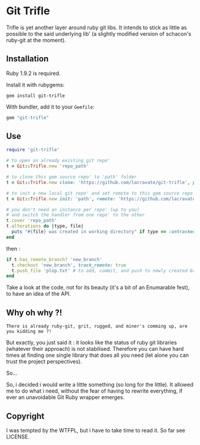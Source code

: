 # Git Trifle

Trifle is yet another layer around ruby git libs. It intends to stick as
little as possible to the said underlying lib' (a slightly modified version of
schacon's ruby-git at the moment).

## Installation

Ruby 1.9.2 is required.

Install it with rubygems:

    gem install git-trifle

With bundler, add it to your `Gemfile`:

``` ruby
gem "git-trifle"
```

## Use


``` ruby
require 'git-trifle'

# to open an already existing git repo'
t = Git::Trifle.new 'repo_path'

# to clone this gem source repo' to 'path' folder
t = Git::Trifle.new clone: 'https://github.com/lacravate/git-trifle', path: 'path'

# to init a new local git repo' and set remote to this gem source repo
t = Git::Trifle.new init: 'path', remote: 'https://github.com/lacravate/git-trifle' 

# you don't need an instance per repo' (up to you)
# and switch the handler from one repo' to the other
t.cover 'repo_path'
t.alterations do |type, file|
  puts "#{file} was created in working directory" if type == :untracked
end

```

then :

``` ruby
if t.has_remote_branch? 'new_branch'
  t.checkout 'new_branch', track_remote: true
  t.push_file 'plop.txt' # to add, commit, and push to newly created branch
end
```

Take a look at the code, not for its beauty (it's a bit of an Enumarable fest),
to have an idea of the API.


## Why oh why ?!

`There is already ruby-git, grit, rugged, and miner's comming up, are you kidding me ?!`

But exactly, you just said it : it looks like the status of ruby git libraries
(whatever their approach) is not stabilised. Therefore you can have hard times
at finding one single library that does all you need (let alone you can trust
the project perspectives).

So...

So, i decided i would write a little something (so long for the little). It
allowed me to do what i need, without the fear of having to rewrite everything,
if ever an unavoidable Git Ruby wrapper emerges.


Copyright
---------

I was tempted by the WTFPL, but i have to take time to read it.
So far see LICENSE.
